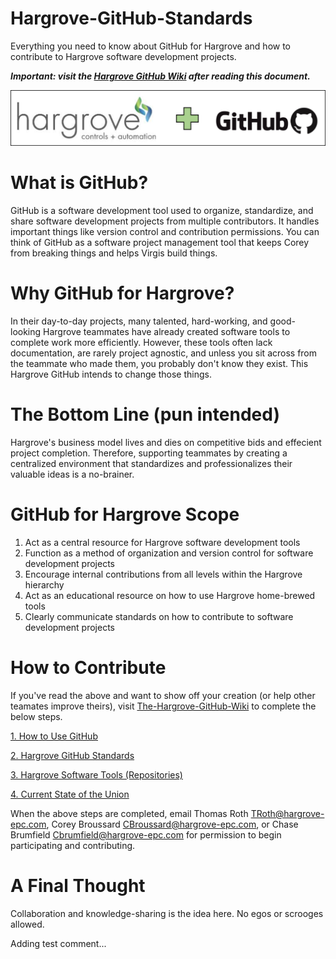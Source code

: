 # Hargrove-GitHub-Standards
Everything you need to know about GitHub for Hargrove and how to contribute to Hargrove software development projects.

_**Important: visit the [Hargrove GitHub Wiki](https://github.com/HargroveCA/Hargrove-GitHub-Standards/wiki) after reading this document.**_

![Hargrove + GitHub](https://github.com/HargroveCA/Hargrove-GitHub-Standards/blob/master/Images/Hargrove%20+%20GitHub.png?raw=true)

# What is GitHub?
GitHub is a software development tool used to organize, standardize, and share software development projects from multiple contributors.  It handles important things like version control and contribution permissions.  You can think of GitHub as a software project management tool that keeps Corey from breaking things and helps Virgis build things.    

# Why GitHub for Hargrove?
In their day-to-day projects, many talented, hard-working, and good-looking Hargrove teammates have already created software tools to complete work more efficiently.  However, these tools often lack documentation, are rarely project agnostic, and unless you sit across from the teammate who made them, you probably don't know they exist.  This Hargrove GitHub intends to change those things.

# The Bottom Line (pun intended)
Hargrove's business model lives and dies on competitive bids and effecient project completion. Therefore, supporting teammates by creating a centralized environment that standardizes and professionalizes their valuable ideas is a no-brainer.

# GitHub for Hargrove Scope
1. Act as a central resource for Hargrove software development tools
2. Function as a method of organization and version control for software development projects
3. Encourage internal contributions from all levels within the Hargrove hierarchy
4. Act as an educational resource on how to use Hargrove home-brewed tools
5. Clearly communicate standards on how to contribute to software development projects

# How to Contribute
If you've read the above and want to show off your creation (or help other teamates improve theirs), visit [The-Hargrove-GitHub-Wiki](https://github.com/HargroveCA/Hargrove-GitHub-Standards/wiki) to complete the below steps.

[1. How to Use GitHub](https://github.com/HargroveCA/Hargrove-GitHub-Standards/wiki/1.-How-to-Use-GitHub)

[2. Hargrove GitHub Standards](https://github.com/HargroveCA/Hargrove-GitHub-Standards/wiki/2.-Hargrove-GitHub-Standards)

[3. Hargrove Software Tools (Repositories)](https://github.com/HargroveCA/Hargrove-GitHub-Standards/wiki/3.-Hargrove-Software-Tools)

[4. Current State of the Union](https://github.com/HargroveCA/Hargrove-GitHub-Standards/wiki/4.-Current-State-of-The-Union)

When the above steps are completed, email Thomas Roth TRoth@hargrove-epc.com, Corey Broussard CBroussard@hargrove-epc.com, or Chase Brumfield Cbrumfield@hargrove-epc.com for permission to begin participating and contributing.

# A Final Thought
Collaboration and knowledge-sharing is the idea here.  No egos or scrooges allowed.

Adding test comment...
